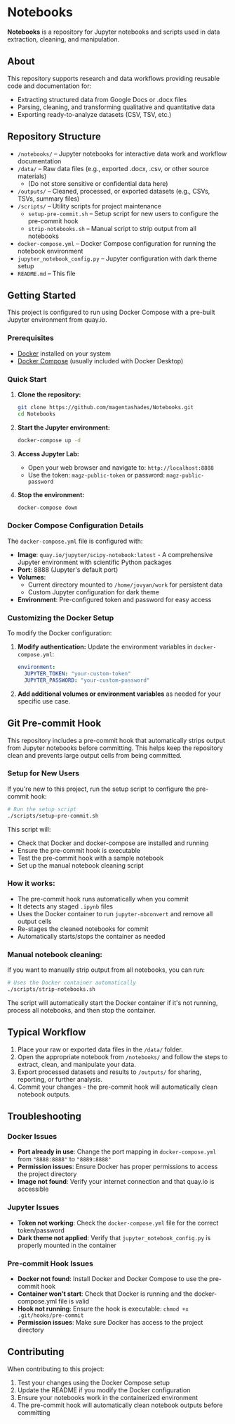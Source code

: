 # Notebooks

**Notebooks** is a repository for Jupyter notebooks and scripts used in data extraction, cleaning, and manipulation.

## About

This repository supports research and data workflows providing reusable code and documentation for:

- Extracting structured data from Google Docs or .docx files
- Parsing, cleaning, and transforming qualitative and quantitative data
- Exporting ready-to-analyze datasets (CSV, TSV, etc.)

## Repository Structure

- `/notebooks/` – Jupyter notebooks for interactive data work and workflow documentation
- `/data/` – Raw data files (e.g., exported .docx, .csv, or other source materials)
    - (Do not store sensitive or confidential data here)
- `/outputs/` – Cleaned, processed, or exported datasets (e.g., CSVs, TSVs, summary files)
- `/scripts/` – Utility scripts for project maintenance
  - `setup-pre-commit.sh` – Setup script for new users to configure the pre-commit hook
  - `strip-notebooks.sh` – Manual script to strip output from all notebooks
- `docker-compose.yml` – Docker Compose configuration for running the notebook environment
- `jupyter_notebook_config.py` – Jupyter configuration with dark theme setup
- `README.md` – This file

## Getting Started

This project is configured to run using Docker Compose with a pre-built Jupyter environment from quay.io.

### Prerequisites
- [Docker](https://docs.docker.com/get-docker/) installed on your system
- [Docker Compose](https://docs.docker.com/compose/install/) (usually included with Docker Desktop)

### Quick Start

1. **Clone the repository:**
   ```bash
   git clone https://github.com/magentashades/Notebooks.git
   cd Notebooks
   ```

2. **Start the Jupyter environment:**
   ```bash
   docker-compose up -d
   ```

3. **Access Jupyter Lab:**
   - Open your web browser and navigate to: `http://localhost:8888`
   - Use the token: `magz-public-token` or password: `magz-public-password`

4. **Stop the environment:**
   ```bash
   docker-compose down
   ```

### Docker Compose Configuration Details

The `docker-compose.yml` file is configured with:
- **Image**: `quay.io/jupyter/scipy-notebook:latest` - A comprehensive Jupyter environment with scientific Python packages
- **Port**: 8888 (Jupyter's default port)
- **Volumes**: 
  - Current directory mounted to `/home/jovyan/work` for persistent data
  - Custom Jupyter configuration for dark theme
- **Environment**: Pre-configured token and password for easy access

### Customizing the Docker Setup

To modify the Docker configuration:

1. **Modify authentication:**
   Update the environment variables in `docker-compose.yml`:
   ```yaml
   environment:
     JUPYTER_TOKEN: "your-custom-token"
     JUPYTER_PASSWORD: "your-custom-password"
   ```

2. **Add additional volumes or environment variables** as needed for your specific use case.

## Git Pre-commit Hook

This repository includes a pre-commit hook that automatically strips output from Jupyter notebooks before committing. This helps keep the repository clean and prevents large output cells from being committed.

### Setup for New Users

If you're new to this project, run the setup script to configure the pre-commit hook:

```bash
# Run the setup script
./scripts/setup-pre-commit.sh
```

This script will:
- Check that Docker and docker-compose are installed and running
- Ensure the pre-commit hook is executable
- Test the pre-commit hook with a sample notebook
- Set up the manual notebook cleaning script

### How it works:
- The pre-commit hook runs automatically when you commit
- It detects any staged `.ipynb` files
- Uses the Docker container to run `jupyter-nbconvert` and remove all output cells
- Re-stages the cleaned notebooks for commit
- Automatically starts/stops the container as needed

### Manual notebook cleaning:
If you want to manually strip output from all notebooks, you can run:
```bash
# Uses the Docker container automatically
./scripts/strip-notebooks.sh
```

The script will automatically start the Docker container if it's not running, process all notebooks, and then stop the container.

## Typical Workflow

1. Place your raw or exported data files in the `/data/` folder.
2. Open the appropriate notebook from `/notebooks/` and follow the steps to extract, clean, and manipulate your data.
3. Export processed datasets and results to `/outputs/` for sharing, reporting, or further analysis.
4. Commit your changes - the pre-commit hook will automatically clean notebook outputs.

## Troubleshooting

### Docker Issues
- **Port already in use**: Change the port mapping in `docker-compose.yml` from `"8888:8888"` to `"8889:8888"`
- **Permission issues**: Ensure Docker has proper permissions to access the project directory
- **Image not found**: Verify your internet connection and that quay.io is accessible

### Jupyter Issues
- **Token not working**: Check the `docker-compose.yml` file for the correct token/password
- **Dark theme not applied**: Verify that `jupyter_notebook_config.py` is properly mounted in the container

### Pre-commit Hook Issues
- **Docker not found**: Install Docker and Docker Compose to use the pre-commit hook
- **Container won't start**: Check that Docker is running and the docker-compose.yml file is valid
- **Hook not running**: Ensure the hook is executable: `chmod +x .git/hooks/pre-commit`
- **Permission issues**: Make sure Docker has access to the project directory

## Contributing

When contributing to this project:
1. Test your changes using the Docker Compose setup
2. Update the README if you modify the Docker configuration
3. Ensure your notebooks work in the containerized environment
4. The pre-commit hook will automatically clean notebook outputs before committing

